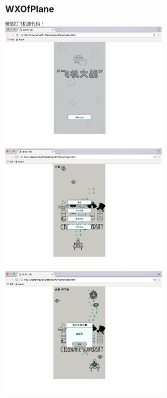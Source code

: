 # WXOfPlane
微信打飞机源代码！
![image text](https://raw.githubusercontent.com/Aaron159/WXOfPlane/master/wxFeiji_1.png)
![image text](https://raw.githubusercontent.com/Aaron159/WXOfPlane/master/wxFeiji_2.png)
![image text](https://raw.githubusercontent.com/Aaron159/WXOfPlane/master/wxFeiji_3.png)
